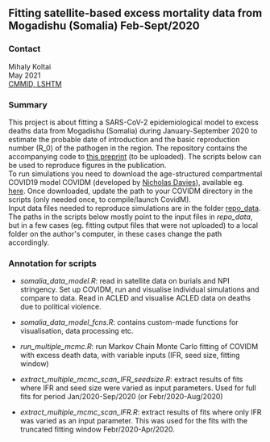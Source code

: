 ## Fitting satellite-based excess mortality data from Mogadishu (Somalia) Feb-Sept/2020

### Contact

Mihaly Koltai  
May 2021  
[CMMID, LSHTM](https://www.lshtm.ac.uk/aboutus/people/koltai.mihaly)

### Summary

This project is about fitting a SARS-CoV-2 epidemiological model to excess deaths data from Mogadishu (Somalia) during January-September 2020 to estimate the probable date of introduction and the basic reproduction number (R_0) of the pathogen in the region. The repository contains the accompanying code to [this preprint](https://www.medrxiv.org/) (to be uploaded). 
The scripts below can be used to reproduce figures in the publication.  
To run simulations you need to download the age-structured compartmental COVID19 model COVIDM (developed by [Nicholas Davies](https://github.com/nicholasdavies)), available eg. [here](https://github.com/nicholasdavies/newcovid/tree/master/covidm_for_fitting). Once downloaded, update the path to your COVIDM directory in the scripts (only needed once, to compile/launch CovidM).  
Input data files needed to reproduce simulations are in the folder [repo_data](https://github.com/mbkoltai/covid_lmic_model/tree/master/repo_data). The paths in the scripts below mostly point to the input files in *repo_data*, but in a few cases (eg. fitting output files that were not uploaded) to a local folder on the author's computer, in these cases change the path accordingly.

### Annotation for scripts

-  *somalia_data_model.R*: read in satellite data on burials and NPI stringency. Set up COVIDM, run and visualise individual simulations and compare to data. Read in ACLED and visualise ACLED data on deaths due to political violence. 

- *somalia_data_model_fcns.R*: contains custom-made functions for visualisation, data processing etc.

- *run_multiple_mcmc.R*: run Markov Chain Monte Carlo fitting of COVIDM with excess death data, with variable inputs (IFR, seed size, fitting window)

- *extract_multiple_mcmc_scan_IFR_seedsize.R*: extract results of fits where IFR and seed size were varied as input parameters. Used for full fits for period Jan/2020-Sep/2020 (or Febr/2020-Aug/2020)

- *extract_multiple_mcmc_scan_IFR.R*: extract results of fits where only IFR was varied as an input parameter. This was used for the fits with the truncated fitting window Febr/2020-Apr/2020.